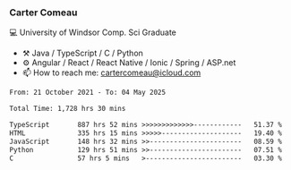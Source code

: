 ### Carter Comeau

💻 University of Windsor Comp. Sci Graduate

- ⚒️ Java / TypeScript / C / Python
- ⚙️ Angular / React / React Native / Ionic / Spring / ASP.net
- 📫 How to reach me: cartercomeau@icloud.com

<!--START_SECTION:waka-->

```txt
From: 21 October 2021 - To: 04 May 2025

Total Time: 1,728 hrs 30 mins

TypeScript       887 hrs 52 mins >>>>>>>>>>>>>------------   51.37 %
HTML             335 hrs 15 mins >>>>>--------------------   19.40 %
JavaScript       148 hrs 32 mins >>-----------------------   08.59 %
Python           129 hrs 51 mins >>-----------------------   07.51 %
C                57 hrs 5 mins   >------------------------   03.30 %
```

<!--END_SECTION:waka-->
